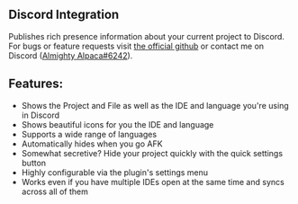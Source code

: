 ## Discord Integration
Publishes rich presence information about your current project to Discord.
For bugs or feature requests visit [the official github](https://github.com/Almighty-Alpaca/Intellij-Discord-Integration) or contact me on Discord ([Almighty Alpaca#6242](https://discordapp.com/channels/@me/107490111414882304)).


## Features:
- Shows the Project and File as well as the IDE and language you're using in Discord
- Shows beautiful icons for you the IDE and language
- Supports a wide range of languages
- Automatically hides when you go AFK
- Somewhat secretive? Hide your project quickly with the quick settings button
- Highly configurable via the plugin's settings menu
- Works even if you have multiple IDEs open at the same time and syncs across all of them
